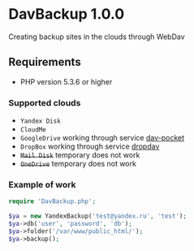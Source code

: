 DavBackup 1.0.0
===============

Creating backup sites in the clouds through WebDav


## Requirements
* PHP version 5.3.6 or higher

### Supported clouds
* `Yandex Disk`
* `CloudMe`
* `GoogleDrive` working through service [dav-pocket](https://dav-pocket.appspot.com/)
* `DropBox` working through service [dropdav](https://www.dropdav.com/)
* ~~`Mail Disk`~~ temporary does not work
* ~~`OneDrive`~~ temporary does not work

### Example of work
```php
require 'DavBackup.php';

$ya = new YandexBackup('test@yandex.ru', 'test');
$ya->db('user', 'password', 'db');
$ya->folder('/var/www/public_html/');
$ya->backup();
```
